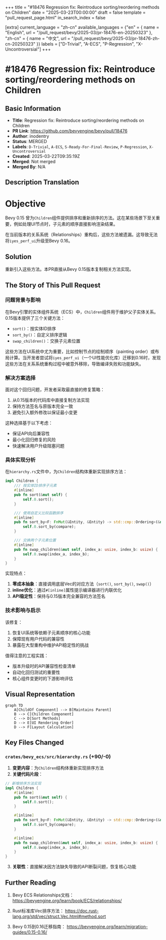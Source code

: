 +++
title = "#18476 Regression fix: Reintroduce sorting/reordering methods on Children"
date = "2025-03-23T00:00:00"
draft = false
template = "pull_request_page.html"
in_search_index = false

[extra]
current_language = "zh-cn"
available_languages = {"en" = { name = "English", url = "/pull_request/bevy/2025-03/pr-18476-en-20250323" }, "zh-cn" = { name = "中文", url = "/pull_request/bevy/2025-03/pr-18476-zh-cn-20250323" }}
labels = ["D-Trivial", "A-ECS", "P-Regression", "X-Uncontroversial"]
+++

# #18476 Regression fix: Reintroduce sorting/reordering methods on Children

## Basic Information
- **Title**: Regression fix: Reintroduce sorting/reordering methods on Children
- **PR Link**: https://github.com/bevyengine/bevy/pull/18476
- **Author**: inodentry
- **Status**: MERGED
- **Labels**: `D-Trivial`, `A-ECS`, `S-Ready-For-Final-Review`, `P-Regression`, `X-Uncontroversial`
- **Created**: 2025-03-22T09:35:19Z
- **Merged**: Not merged
- **Merged By**: N/A

## Description Translation
# Objective

Bevy 0.15 曾为`Children`组件提供排序和重新排序的方法。这在某些场景下至关重要，例如处理UI节点时，子元素的顺序直接影响渲染结果。

在当前版本的关系系统（Relationships）重构后，这些方法被遗漏。这导致无法将`iyes_perf_ui`升级至Bevy 0.16。

## Solution

重新引入这些方法。本PR直接从Bevy 0.15版本复制相关方法实现。

## The Story of This Pull Request

### 问题背景与影响
在Bevy引擎的实体组件系统（ECS）中，`Children`组件用于维护父子实体关系。0.15版本提供了三个关键方法：
- `sort()`：按实体ID排序
- `sort_by()`：自定义排序逻辑
- `swap_children()`：交换子元素位置

这些方法在UI系统中尤为重要，比如控制节点的绘制顺序（painting order）或布局计算。当开发者尝试将`iyes_perf_ui`（一个UI性能优化库）迁移到0.16时，发现这些方法在关系系统重构过程中被意外移除，导致编译失败和功能缺失。

### 解决方案选择
面对这个回归问题，开发者采取最直接的修复策略：
1. 从0.15版本的代码库中直接复制方法实现
2. 保持方法签名与原版本完全一致
3. 避免引入额外修改以保证最小变更

这种选择基于以下考虑：
- 保证API向后兼容性
- 最小化回归修复的风险
- 快速解决用户升级阻塞问题

### 具体实现分析
在`hierarchy.rs`文件中，为`Children`结构体重新实现排序方法：

```rust
impl Children {
    /// 按实体ID排序子元素
    #[inline]
    pub fn sort(&mut self) {
        self.0.sort();
    }

    /// 使用自定义比较函数排序
    #[inline]
    pub fn sort_by<F: FnMut(&Entity, &Entity) -> std::cmp::Ordering>(&mut self, compare: F) {
        self.0.sort_by(compare);
    }

    /// 交换两个子元素位置
    #[inline]
    pub fn swap_children(&mut self, index_a: usize, index_b: usize) {
        self.0.swap(index_a, index_b);
    }
}
```

实现特点：
1. **零成本抽象**：直接调用底层Vec的对应方法（`sort()`, `sort_by()`, `swap()`）
2. **inline优化**：通过`#[inline]`属性提示编译器进行内联优化
3. **API稳定性**：保持与0.15版本完全兼容的方法签名

### 技术影响与启示
该修复：
1. 恢复UI系统等依赖子元素顺序的核心功能
2. 保障现有用户代码的兼容性
3. 暴露在大型重构中维护API稳定性的挑战

值得注意的工程实践：
- 版本升级时的API兼容性检查清单
- 自动化回归测试的重要性
- 核心组件变更时的下游影响评估

## Visual Representation

```mermaid
graph TD
    A[ChildOf Component] --> B[Maintains Parent]
    B --> C[Children Component]
    C --> D[Sort Methods]
    D --> E[UI Rendering Order]
    D --> F[Layout Calculation]
```

## Key Files Changed

### `crates/bevy_ecs/src/hierarchy.rs` (+90/-0)
1. **变更内容**：为`Children`结构体重新实现排序方法
2. **关键代码片段**：
```rust
// 新增排序方法实现
impl Children {
    #[inline]
    pub fn sort(&mut self) {
        self.0.sort();
    }

    #[inline]
    pub fn sort_by<F: FnMut(&Entity, &Entity) -> std::cmp::Ordering>(&mut self, compare: F) {
        self.0.sort_by(compare);
    }

    #[inline]
    pub fn swap_children(&mut self, index_a: usize, index_b: usize) {
        self.0.swap(index_a, index_b);
    }
}
```
3. **关联性**：直接解决因方法缺失导致的API断裂问题，恢复核心功能

## Further Reading

1. Bevy ECS Relationships文档：
   https://bevyengine.org/learn/book/ECS/relationships/

2. Rust标准库Vec排序方法：
   https://doc.rust-lang.org/std/vec/struct.Vec.html#method.sort

3. Bevy 0.15到0.16迁移指南：
   https://bevyengine.org/learn/migration-guides/0.15-0.16/